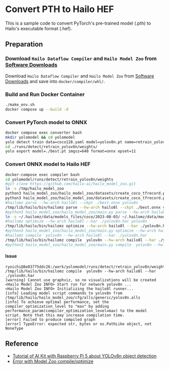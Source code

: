 # Convert PTH to Hailo HEF

This is a sample code to convert PyTorch's pre-trained model (.pth) to Hailo's executable format (.hef).

## Preparation

### Download `Hailo Dataflow Compiler` and `Hailo Model Zoo` from [Software Downloads](https://hailo.ai/developer-zone/software-downloads/)

Download `Hailo Dataflow Compiler` and `Hailo Model Zoo` from [Software Downloads](https://hailo.ai/developer-zone/software-downloads/) and save into `docker/compiler/whl/`.

### Build and Run Docker Container

```bash
./make_env.sh
docker compose up --build -d
```

### Convert PyTorch model to ONNX

```bash
docker compose exec converter bash
mkdir yolomodel && cd yolomodel
yolo detect train data=coco128.yaml model=yolov8n.pt name=retrain_yolov8n epochs=100 batch=16
cd ./runs/detect/retrain_yolov8n/weights/
yolo export model=./best.pt imgsz=640 format=onnx opset=11
```

### Convert ONNX model to Hailo HEF

```bash
docker-compose exec compiler bash
cd yolomodel/runs/detect/retrain_yolov8n/weights
#git clone https://github.com/hailo-ai/hailo_model_zoo.git
ln -s /tmp/hailo_model_zoo
python3 hailo_model_zoo/hailo_model_zoo/datasets/create_coco_tfrecord.py val2017
python3 hailo_model_zoo/hailo_model_zoo/datasets/create_coco_tfrecord.py calib2017
#hailomz parse --hw-arch hailo8l --ckpt ./best.onnx yolov8n
/tmp/lib/hailo/bin/hailomz parse --hw-arch hailo8l --ckpt ./best.onnx yolov8n
#python3 hailo_model_zoo/hailo_model_zoo/main.py parse --hw-arch hailo8l --ckpt ./best.onnx yolov8n
ln -s ~/.hailomz/data/models_files/coco/2023-08-03/ ~/.hailomz/data/models_files/coco/2023-06-18
#hailomz optimize --hw-arch hailo8l --har ./yolov8n.har yolov8n
/tmp/lib/hailo/bin/hailomz optimize --hw-arch hailo8l --har ./yolov8n.har yolov8n
#python3 hailo_model_zoo/hailo_model_zoo/main.py optimize --hw-arch hailo8l --har ./yolov8n.har yolov8n
#hailomz compile  yolov8n --hw-arch hailo8l --har ./yolov8n.har 
/tmp/lib/hailo/bin/hailomz compile  yolov8n --hw-arch hailo8l --har ./yolov8n.har 
#python3 hailo_model_zoo/hailo_model_zoo/main.py compile  yolov8n --hw-arch hailo8l --har ./yolov8n.har
```

#### Issue

```
ryoichi@8e83775ddc26:/work/yolomodel/runs/detect/retrain_yolov8n/weights$ /tmp/lib/hailo/bin/hailomz compile  yolov8n --hw-arch hailo8l --har ./yolov8n.har 
[warning] Cannot use graphviz, so no visualizations will be created
<Hailo Model Zoo INFO> Start run for network yolov8n ...
<Hailo Model Zoo INFO> Initializing the hailo8l runner...
[info] Loading model script commands to yolov8n from /tmp/lib/hailo/hailo_model_zoo/cfg/alls/generic/yolov8n.alls
[info] To achieve optimal performance, set the compiler_optimization_level to "max" by adding performance_param(compiler_optimization_level=max) to the model script. Note that this may increase compilation time.
[error] Failed to produce compiled graph
[error] TypeError: expected str, bytes or os.PathLike object, not NoneType
```

## Reference

- [Tutorial of AI Kit with Raspberry Pi 5 about YOLOv8n object detection](https://wiki.seeedstudio.com/tutorial_of_ai_kit_with_raspberrypi5_about_yolov8n_object_detection/)
- [Error with Model Zoo compile/optimize](https://community.hailo.ai/t/error-with-model-zoo-compile-optimize/5959)
